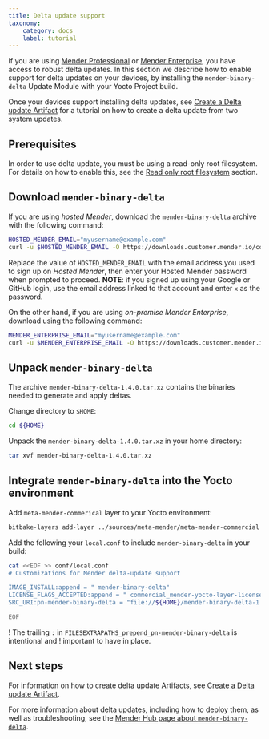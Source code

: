 ```yaml
---
title: Delta update support
taxonomy:
    category: docs
    label: tutorial
---
```



If you are using [Mender Professional](https://mender.io/product/features?target=_blank) or [Mender
Enterprise](https://mender.io/product/features?target=_blank), you have access to robust delta updates. In this section we describe how to enable support for delta updates on your devices,  by installing the `mender-binary-delta` Update Module with your Yocto Project build.

Once your devices support installing delta updates, see [Create a Delta update Artifact](../../../06.Artifact-creation/05.Create-a-Delta-update-Artifact/docs.md) for a tutorial on how to create a delta update from two system updates.

## Prerequisites

In order to use delta update, you must be using a read-only root filesystem. For details on how to
enable this, see the [Read only root
filesystem](../../04.Image-customization/02.Read-only-root-filesystem/) section.


## Download `mender-binary-delta`

If you are using *hosted Mender*, download the `mender-binary-delta` archive with the following
command:

<!--AUTOVERSION: "mender-binary-delta/%/mender-binary-delta-%.tar"/mender-binary-delta-->
```bash
HOSTED_MENDER_EMAIL="myusername@example.com"
curl -u $HOSTED_MENDER_EMAIL -O https://downloads.customer.mender.io/content/hosted/mender-binary-delta/1.4.0/mender-binary-delta-1.4.0.tar.xz
```

Replace the value of `HOSTED_MENDER_EMAIL` with the email address you used to sign up on *Hosted Mender*, then enter your Hosted Mender password when prompted to proceed.
**NOTE**: if you signed up using your Google or GitHub login, use the email address linked to that account and enter `x` as the password.

On the other hand, if you are using *on-premise Mender Enterprise*, download using the following
command:

<!--AUTOVERSION: "mender-binary-delta/%/mender-binary-delta-%.tar"/mender-binary-delta-->
```bash
MENDER_ENTERPRISE_EMAIL="myusername@example.com"
curl -u $MENDER_ENTERPRISE_EMAIL -O https://downloads.customer.mender.io/content/on-prem/mender-binary-delta/1.4.0/mender-binary-delta-1.4.0.tar.xz
```


## Unpack `mender-binary-delta`

<!--AUTOVERSION: "mender-binary-delta-%.tar.xz"/mender-binary-delta-->
The archive `mender-binary-delta-1.4.0.tar.xz` contains the binaries needed to generate and apply
deltas.

Change directory to `$HOME`:

```bash
cd ${HOME}
```

<!--AUTOVERSION: "mender-binary-delta-%.tar.xz"/mender-binary-delta-->
Unpack the `mender-binary-delta-1.4.0.tar.xz` in your home directory:

<!--AUTOVERSION: "mender-binary-delta-%.tar.xz"/mender-binary-delta-->
```bash
tar xvf mender-binary-delta-1.4.0.tar.xz
```


## Integrate `mender-binary-delta` into the Yocto environment

Add `meta-mender-commerical` layer to your Yocto environment:


```bash
bitbake-layers add-layer ../sources/meta-mender/meta-mender-commercial
```

Add the following your `local.conf` to include `mender-binary-delta` in your build:

<!--AUTOVERSION: "mender-binary-delta-%"/mender-binary-delta-->
```bash
cat <<EOF >> conf/local.conf
# Customizations for Mender delta-update support

IMAGE_INSTALL:append = " mender-binary-delta"
LICENSE_FLAGS_ACCEPTED:append = " commercial_mender-yocto-layer-license"
SRC_URI:pn-mender-binary-delta = "file://${HOME}/mender-binary-delta-1.4.0.tar.gz"

EOF
```

! The trailing `:` in `FILESEXTRAPATHS_prepend_pn-mender-binary-delta` is intentional and
! important to have in place.


## Next steps

For information on how to create delta update Artifacts, see [Create a Delta update Artifact](../../../06.Artifact-creation/05.Create-a-Delta-update-Artifact/docs.md).

For more information about delta updates, including how to deploy them, as well as troubleshooting, see the
[Mender Hub page about `mender-binary-delta`](https://hub.mender.io/t/robust-delta-update-rootfs/1144?target=_blank).
